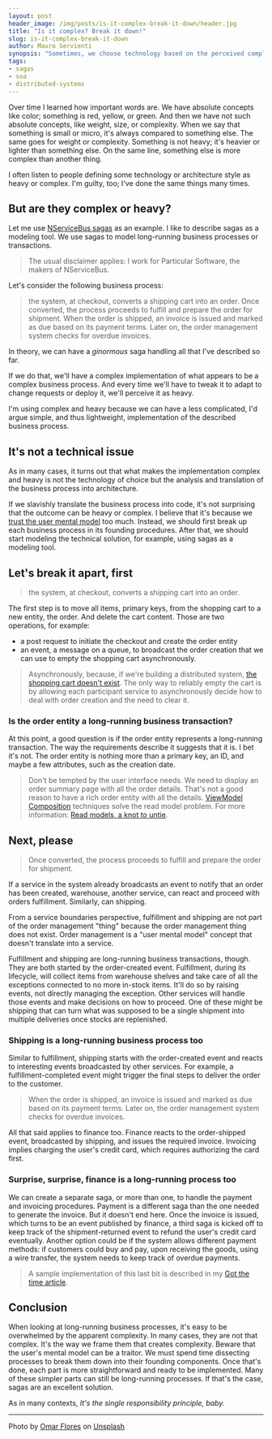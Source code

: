 ```yaml
---
layout: post
header_image: /img/posts/is-it-complex-break-it-down/header.jpg
title: "Is it complex? Break it down!"
slug: is-it-complex-break-it-down
author: Mauro Servienti
synopsis: "Sometimes, we choose technology based on the perceived complexity or heaviness. We focus our decisions on the technical solutions and rather than looking deeper at the problems, we stick with what we know. Are we making the right choices?"
tags:
- sagas
- soa
- distributed-systems
---
```


Over time I learned how important words are. We have absolute concepts like color; something is red, yellow, or green. And then we have not such absolute concepts, like weight, size, or complexity. When we say that something is small or micro, it's always compared to something else. The same goes for weight or complexity. Something is not heavy; it's heavier or lighter than something else. On the same line, something else is more complex than another thing.

I often listen to people defining some technology or architecture style as heavy or complex. I'm guilty, too; I've done the same things many times.

## But are they complex or heavy?

Let me use [NServiceBus sagas](https://docs.particular.net/nservicebus/sagas/) as an example. I like to describe sagas as a modeling tool. We use sagas to model long-running business processes or transactions.

> The usual disclaimer applies: I work for Particular Software, the makers of NServiceBus.

Let's consider the following business process:

> the system, at checkout, converts a shipping cart into an order. Once converted, the process proceeds to fulfill and prepare the order for shipment. When the order is shipped, an invoice is issued and marked as due based on its payment terms. Later on, the order management system checks for overdue invoices.

In theory, we can have a _ginormous_ saga handling all that I've described so far.

If we do that, we'll have a complex implementation of what appears to be a complex business process. And every time we'll have to tweak it to adapt to change requests or deploy it, we'll perceive it as heavy.

I'm using complex and heavy because we can have a less complicated, I'd argue simple, and thus lightweight, implementation of the described business process.

## It's not a technical issue

As in many cases, it turns out that what makes the implementation complex and heavy is not the technology of choice but the analysis and translation of the business process into architecture.

If we slavishly translate the business process into code, it's not surprising that the outcome can be heavy or complex. I believe that it's because we [trust the user mental model](https://milestone.topics.it/2021/02/02/do-not-trust-the-user-mental-model.html) too much. Instead, we should first break up each business process in its founding procedures. After that, we should start modeling the technical solution, for example, using sagas as a modeling tool.

## Let's break it apart, first

> the system, at checkout, converts a shipping cart into an order.

The first step is to move all items, primary keys, from the shopping cart to a new entity, the order. And delete the cart content. Those are two operations, for example:

- a post request to initiate the checkout and create the order entity
- an event, a message on a queue, to broadcast the order creation that we can use to empty the shopping cart asynchronously.

> Asynchronously, because, if we're building a distributed system, [the shopping cart doesn't exist](https://particular.net/webinars/all-our-aggregates-are-wrong). The only way to reliably empty the cart is by allowing each participant service to asynchronously decide how to deal with order creation and the need to clear it.

### Is the order entity a long-running business transaction?

At this point, a good question is if the order entity represents a long-running transaction. The way the requirements describe it suggests that it is. I bet it's not. The order entity is nothing more than a primary key, an ID, and maybe a few attributes, such as the creation date.

> Don't be tempted by the user interface needs. We need to display an order summary page with all the order details. That's not a good reason to have a rich order entity with all the details. [ViewModel Composition](https://milestone.topics.it/categories/view-model-composition) techniques solve the read model problem. For more information: [Read models, a knot to untie](https://milestone.topics.it/view-model-composition/2019/03/26/read-models-a-knot-to-untie.html).

## Next, please

> Once converted, the process proceeds to fulfill and prepare the order for shipment.

If a service in the system already broadcasts an event to notify that an order has been created, warehouse, another service, can react and proceed with orders fulfillment. Similarly, can shipping.

From a service boundaries perspective, fulfillment and shipping are not part of the order management "thing" because the order management thing does not exist. Order management is a "user mental model" concept that doesn't translate into a service.

Fulfillment and shipping are long-running business transactions, though. They are both started by the order-created event. Fulfillment, during its lifecycle, will collect items from warehouse shelves and take care of all the exceptions connected to no more in-stock items. It'll do so by raising events, not directly managing the exception. Other services will handle those events and make decisions on how to proceed. One of these might be shipping that can turn what was supposed to be a single shipment into multiple deliveries once stocks are replenished.

### Shipping is a long-running business process too

Similar to fulfillment, shipping starts with the order-created event and reacts to interesting events broadcasted by other services. For example, a fulfillment-completed event might trigger the final steps to deliver the order to the customer.

> When the order is shipped, an invoice is issued and marked as due based on its payment terms. Later on, the order management system checks for overdue invoices.

All that said applies to finance too. Finance reacts to the order-shipped event, broadcasted by shipping, and issues the required invoice. Invoicing implies charging the user's credit card, which requires authorizing the card first.

### Surprise, surprise, finance is a long-running process too

We can create a separate saga, or more than one, to handle the payment and invoicing procedures. Payment is a different saga than the one needed to generate the invoice. But it doesn't end here. Once the invoice is issued, which turns to be an event published by finance, a third saga is kicked off to keep track of the shipment-returned event to refund the user's credit card eventually. Another option could be if the system allows different payment methods: if customers could buy and pay, upon receiving the goods, using a wire transfer, the system needs to keep track of overdue payments.

> A sample implementation of this last bit is described in my [Got the time article](https://milestone.topics.it/2021/03/05/got-the-time.html).

## Conclusion

When looking at long-running business processes, it's easy to be overwhelmed by the apparent complexity. In many cases, they are not that complex. It's the way we frame them that creates complexity. Beware that the user's mental model can be a traitor. We must spend time dissecting processes to break them down into their founding components. Once that's done, each part is more straightforward and ready to be implemented. Many of these simpler parts can still be long-running processes. If that's the case, sagas are an excellent solution.

As in many contexts, _It's the single responsibility principle, baby._

---

Photo by <a href="https://unsplash.com/@__itsflores?utm_source=unsplash&utm_medium=referral&utm_content=creditCopyText">Omar Flores</a> on <a href="https://unsplash.com/?utm_source=unsplash&utm_medium=referral&utm_content=creditCopyText">Unsplash</a>
